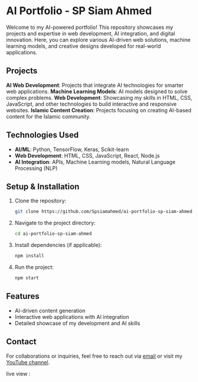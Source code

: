 # AI Portfolio - SP Siam Ahmed

Welcome to my AI-powered portfolio! This repository showcases my projects and expertise in web development, AI integration, and digital innovation. Here, you can explore various AI-driven web solutions, machine learning models, and creative designs developed for real-world applications.

## Projects
**AI Web Development**: Projects that integrate AI technologies for smarter web applications.
**Machine Learning Models**: AI models designed to solve complex problems.
**Web Development**: Showcasing my skills in HTML, CSS, JavaScript, and other technologies to build interactive and responsive websites.
**Islamic Content Creation**: Projects focusing on creating AI-based content for the Islamic community.

## Technologies Used

- **AI/ML**: Python, TensorFlow, Keras, Scikit-learn
- **Web Development**: HTML, CSS, JavaScript, React, Node.js
- **AI Integration**: APIs, Machine Learning models, Natural Language Processing (NLP)

## Setup & Installation

1. Clone the repository:
   ```bash
   git clone https://github.com/Spsiamahmed/ai-portfolio-sp-siam-ahmed.git
   ```

2. Navigate to the project directory:
   ```bash
   cd ai-portfolio-sp-siam-ahmed
   ```

3. Install dependencies (if applicable):
   ```bash
   npm install
   ```

4. Run the project:
   ```bash
   npm start
   ```

## Features

- AI-driven content generation
- Interactive web applications with AI integration
- Detailed showcase of my development and AI skills

## Contact

For collaborations or inquiries, feel free to reach out via [email](spsiamahmed@gmail.com) or visit my [YouTube channel](https://www.youtube.com/channel/SP-Siam-Ahmed).

live view : 
